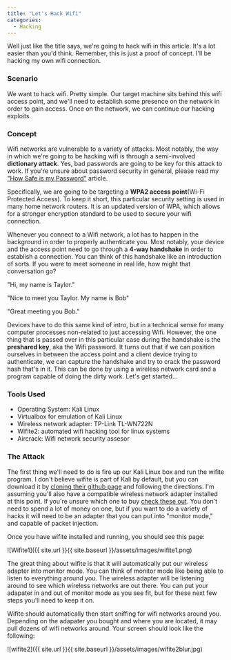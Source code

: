 ```yaml
---
title: "Let's Hack Wifi"
categories:
  - Hacking
---
```


Well just like the title says, we're going to hack wifi in this article. It's a lot easier than you'd think. Remember, this is just a proof of concept. I'll be hacking my own wifi connection.

### Scenario

We want to hack wifi. Pretty simple. Our target machine sits behind this wifi access point, and we'll need to establish some presence on the network in order to gain access. Once on the network, we can continue our hacking exploits.

### Concept

Wifi networks are vulnerable to a variety of attacks. Most notably, the way in which we're going to be hacking wifi is through a semi-involved **dictionary attack**. Yes, bad passwords are going to be key for this attack to work. If you're unsure about password security in general, please read my ["How Safe is my Password"](https://freshprinceofhacking.github.io/privacy,%20security%20&%20safety/How-Safe-Is-My-Password/) article.

Specifically, we are going to be targeting a **WPA2 access point**(Wi-Fi Protected Access). To keep it short, this particular security setting is used in many home network routers. It is an updated version of WPA, which allows for a stronger encryption standard to be used to secure your wifi connection. 

Whenever you connect to a Wifi network, a lot has to happen in the background in order to properly authenticate you. Most notably, your device and the access point need to go through a **4-way handshake** in order to establish a connection. You can think of this handshake like an introduction of sorts. If you were to meet someone in real life, how might that conversation go? 

"Hi, my name is Taylor."

"Nice to meet you Taylor. My name is Bob"

"Great meeting you Bob."

Devices have to do this same kind of intro, but in a technical sense for many computer processes non-related to just accessing Wifi. However, the one thing that is passed over in this particular case during the handshake is the **preshared key**, aka the Wifi password. It turns out that if we can position ourselves in between the access point and a client device trying to authenticate, we can capture the handshake and try to crack the password hash that's in it. This can be done by using a wireless network card and a program capable of doing the dirty work. Let's get started...

### Tools Used

* Operating System: Kali Linux
* Virtualbox for emulation of Kali Linux
* Wireless network adapter: TP-Link TL-WN722N
* Wifite2: automated wifi hacking tool for linux systems
* Aircrack: Wifi network security assesor 

### The Attack

The first thing we'll need to do is fire up our Kali Linux box and run the wifite program. I don't believe wifite is part of Kali by default, but you can download it by [cloning their github page](https://github.com/derv82/wifite2) and following the directions. I'm assuming you'll also have a compatible wireless network adapter installed at this point. If you're unsure which one to buy [check these out](https://www.ign.com/articles/best-usb-wifi-adapter). You don't need to spend a lot of money on one, but if you want to do a variety of hacks it will need to be an adapter that you can put into "monitor mode," and capable of packet injection. 

Once you have wifite installed and running, you should see this page:

![Wifite1]({{ site.url }}{{ site.baseurl }}/assets/images/wifite1.png)

The great thing about wifite is that it will automatically put our wireless adapter into monitor mode. You can think of monitor mode like being able to listen to everything around you. The wireless adapter will be listening around to see which wireless networks are out there. You can put your adapater in and out of monitor mode as you see fit, but for these next few steps you'll need to keep it on.

Wifite should automatically then start sniffing for wifi networks around you. Depending on the adapater you bought and where you are located, it may pull dozens of wifi networks around. Your screen should look like the following:

![wifite2]({{ site.url }}{{ site.baseurl }}/assets/images/wifite2blur.jpg)





